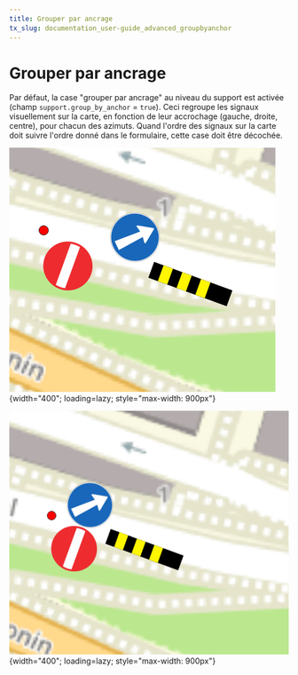 ```yaml
---
title: Grouper par ancrage
tx_slug: documentation_user-guide_advanced_groupbyanchor
---
```


# Grouper par ancrage

Par défaut, la case "grouper par ancrage" au niveau du support est activée (champ `support.group_by_anchor` = `true`). Ceci regroupe les signaux visuellement sur la carte, en fonction de leur accrochage (gauche, droite, centre), pour chacun des azimuts. Quand l'ordre des signaux sur la carte doit suivre l'ordre donné dans le formulaire, cette case doit être décochée.

![Grouper par ancrage désactivé](../../assets/images/printscreen/group_by_anchor_deactivated.png){width="400"; loading=lazy; style="max-width: 900px"}

![Grouper par ancrage activé](../../assets/images/printscreen/group_by_anchor_activated.png){width="400"; loading=lazy; style="max-width: 900px"}
